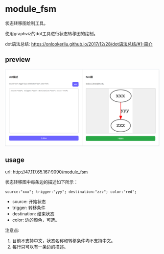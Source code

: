 # module_fsm

状态转移图绘制工具。

使用graphviz的dot工具进行状态转移图的绘制。

dot语法总结: https://onlookerliu.github.io/2017/12/28/dot语法总结/#1-简介

## preview

![image-20250206012334933](pic/image-20250206012334933.png)

## usage

url: http://47.117.65.167:9090/module_fsm

状态转移图中每条边的描述如下所示：

```shell
source:"xxx"; trigger:"yyy"; destination:"zzz"; color:"red";
```

- source: 开始状态
- trigger: 转移条件
- destination: 结束状态
- color: 边的颜色，可选。

注意点:

1. 目前不支持中文，状态名称和转移条件均不支持中文。
2. 每行只可以有一条边的描述。

